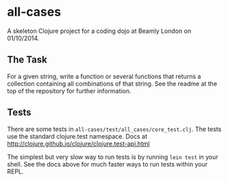 # all-cases

A skeleton Clojure project for a coding dojo at Beamly London on
01/10/2014.

## The Task

For a given string, write a function or several functions that returns
a collection containing all combinations of that string. See the
readme at the top of the repository for further information.

## Tests

There are some tests in `all-cases/test/all_cases/core_test.clj`. The
tests use the standard clojure.test namespace. Docs at
http://clojure.github.io/clojure/clojure.test-api.html

The simplest but very slow way to run tests is by running `lein test`
in your shell. See the docs above for much faster ways to run tests
within your REPL.
